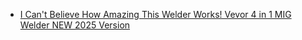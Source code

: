 - [I  Can't Believe How Amazing This Welder Works! Vevor 4 in 1 MIG Welder NEW 2025 Version](https://youtu.be/2gfbe-8WZQI)
